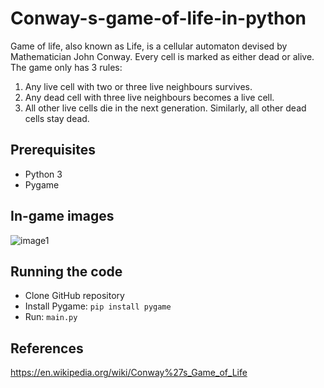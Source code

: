 # Conway-s-game-of-life-in-python

Game of life, also known as Life, is a cellular automaton devised by Mathematician John Conway. Every cell is marked as either dead or alive.
The game only has 3 rules:
1. Any live cell with two or three live neighbours survives.
2. Any dead cell with three live neighbours becomes a live cell.
3. All other live cells die in the next generation. Similarly, all other dead cells stay dead.


## Prerequisites
* Python 3
* Pygame 

## In-game images
![image1](https://i.imgur.com/peJMgUo.gif)
## Running the code
* Clone GitHub repository
* Install Pygame: ``` pip install pygame ```
* Run: ``` main.py ``` 


## References
https://en.wikipedia.org/wiki/Conway%27s_Game_of_Life
